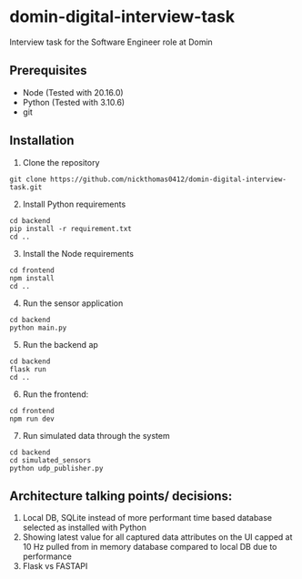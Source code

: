# domin-digital-interview-task
Interview task for the Software Engineer role at Domin

## Prerequisites
- Node (Tested with 20.16.0)
- Python (Tested with 3.10.6)
- git

## Installation
1. Clone the repository
```
git clone https://github.com/nickthomas0412/domin-digital-interview-task.git
```

2. Install Python requirements
```
cd backend
pip install -r requirement.txt
cd ..
```

3. Install the Node requirements
```
cd frontend
npm install
cd ..
```


4. Run the sensor application
```
cd backend
python main.py
```

5. Run the backend ap
```
cd backend
flask run
cd ..
``` 

6. Run the frontend:
```
cd frontend
npm run dev
```

7. Run simulated data through the system
```
cd backend
cd simulated_sensors
python udp_publisher.py
```

## Architecture talking points/ decisions:
1. Local DB, SQLite instead of more performant time based database selected as installed with Python
2. Showing latest value for all captured data attributes on the UI capped at 10 Hz pulled from in memory database compared to local DB due to performance
3. Flask vs FASTAPI